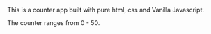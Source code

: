 This is a counter app built with pure html, css and Vanilla Javascript.

The counter ranges from 0 - 50.
